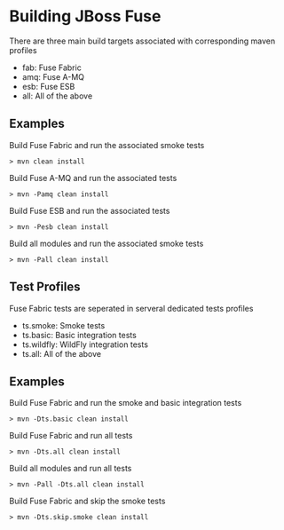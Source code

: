 Building JBoss Fuse
===================

There are three main build targets associated with corresponding maven profiles

* fab: Fuse Fabric
* amq: Fuse A-MQ
* esb: Fuse ESB
* all: All of the above

Examples
--------

Build Fuse Fabric and run the associated smoke tests

    > mvn clean install
    
Build Fuse A-MQ and run the associated tests

    > mvn -Pamq clean install
    
Build Fuse ESB and run the associated tests

    > mvn -Pesb clean install
    
Build all modules and run the associated smoke tests

    > mvn -Pall clean install
    
Test Profiles
-------------

Fuse Fabric tests are seperated in serveral dedicated tests profiles

* ts.smoke:   Smoke tests
* ts.basic:   Basic integration tests
* ts.wildfly: WildFly integration tests
* ts.all:     All of the above

Examples
--------

Build Fuse Fabric and run the smoke and basic integration tests

    > mvn -Dts.basic clean install
    
Build Fuse Fabric and run all tests

    > mvn -Dts.all clean install
    
Build all modules and run all tests

    > mvn -Pall -Dts.all clean install
    
Build Fuse Fabric and skip the smoke tests

    > mvn -Dts.skip.smoke clean install
    
    